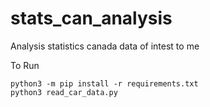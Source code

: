 # stats_can_analysis
Analysis statistics canada data of intest to me


To Run

```
python3 -m pip install -r requirements.txt
python3 read_car_data.py
```